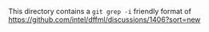 This directory contains a `git grep -i` friendly format of https://github.com/intel/dffml/discussions/1406?sort=new
